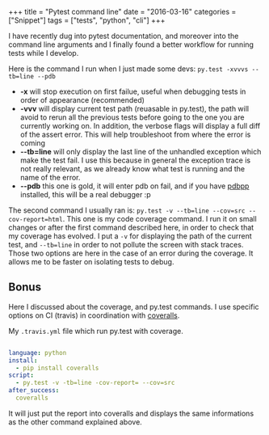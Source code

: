 +++
title = "Pytest command line"
date = "2016-03-16"
categories = ["Snippet"]
tags = ["tests", "python", "cli"]
+++

I have recently dug into pytest documentation, and moreover into
the command line arguments and I finally found a better workflow
for running tests while I develop.

Here is the command I run when I just made some devs:
`py.test -xvvvs --tb=line --pdb`

  * **-x** will stop execution on first failue, useful when debugging tests
    in order of appearance (recommended)
  * **-vvv** will display current test path (reuasable in py.test), the
    path will avoid to rerun all the previous tests before going to the one
    you are currently working on. In addition, the verbose flags will display
    a full diff of the assert error. This will help troubleshoot from where
    the error is coming
  * **--tb=line** will only display the last line of the unhandled exception
    which make the test fail. I use this because in general the exception
    trace is not really relevant, as we already know what test is running
    and the name of the error.
  * **--pdb** this one is gold, it will enter pdb on fail, and if you have
    [pdbpp](https://pypi.python.org/pypi/pdbpp/) installed, this will be
    a real debugger :p

The second command I usually ran is: `py.test -v --tb=line --cov=src --cov-report=html`.
This one is my code coverage command. I run it on small changes or after the first
command described here, in order to check that my coverage has evolved.
I put a `-v` for displaying the path of the current test, and `--tb=line` in order
to not pollute the screen with stack traces. Those two options are here in the case
of an error during the coverage. It allows me to be faster on isolating tests to
debug.

## Bonus

Here I discussed about the coverage, and py.test commands. I use specific options
on CI (travis) in coordination with [coveralls](https://coveralls.io/).

My `.travis.yml` file which run py.test with coverage.

```yaml

language: python
install:
  - pip install coveralls
script:
  - py.test -v -tb=line -cov-report= --cov=src
after_success:
  coveralls
```

It will just put the report into coveralls and displays the
same informations as the other command explained above.
